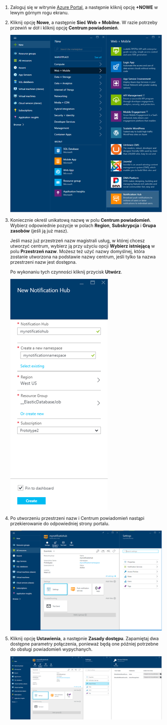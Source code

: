 

1. Zaloguj się w witrynie [Azure Portal](https://portal.azure.com), a następnie kliknij opcję **+NOWE** w lewym górnym rogu ekranu.
2. Kliknij opcję **Nowe**, a następnie **Sieć Web + Mobilne**. W razie potrzeby przewiń w dół i kliknij opcję **Centrum powiadomień**.
   
      ![Azure Portal — tworzenie centrów powiadomień](./media/notification-hubs-portal-create-new-hub/notification-hubs-azure-portal-create.png)
      
3. Koniecznie określ unikatową nazwę w polu **Centrum powiadomień**. Wybierz odpowiednie pozycje w polach **Region**, **Subskrypcja** i **Grupa zasobów** (jeśli ją już masz). 
   
    Jeśli masz już przestrzeń nazw magistrali usług, w której chcesz utworzyć centrum, wybierz ją przy użyciu opcji **Wybierz istniejącą** w polu **Przestrzeń nazw**.  Możesz też użyć nazwy domyślnej, która zostanie utworzona na podstawie nazwy centrum, jeśli tylko ta nazwa przestrzeni nazw jest dostępna. 
   
    Po wykonaniu tych czynności kliknij przycisk **Utwórz**.
   
      ![Azure Portal — ustawianie właściwości Centrum powiadomień](./media/notification-hubs-portal-create-new-hub/notification-hubs-azure-portal-settings.png)
4. Po utworzeniu przestrzeni nazw i Centrum powiadomień nastąpi przekierowanie do odpowiedniej strony portalu. 
   
      ![Azure Portal — strona portalu Centrum powiadomień](./media/notification-hubs-portal-create-new-hub/notification-hubs-azure-portal-page.png)
5. Kliknij opcję **Ustawienia**, a następnie **Zasady dostępu**. Zapamiętaj dwa dostępne parametry połączenia, ponieważ będą one później potrzebne do obsługi powiadomień wypychanych.
   
      ![Azure Portal — parametry połączenia Centrum powiadomień](./media/notification-hubs-portal-create-new-hub/notification-hubs-connection-strings-portal.png)



<!--HONumber=Dec16_HO1-->


